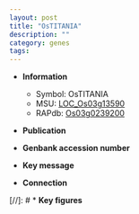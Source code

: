 ```yaml
---
layout: post
title: "OsTITANIA"
description: ""
category: genes
tags: 
---
```


* **Information**  
    + Symbol: OsTITANIA  
    + MSU: [LOC_Os03g13590](http://rice.uga.edu/cgi-bin/ORF_infopage.cgi?orf=LOC_Os03g13590)  
    + RAPdb: [Os03g0239200](http://rapdb.dna.affrc.go.jp/viewer/gbrowse_details/irgsp1?name=Os03g0239200)  

* **Publication**  

* **Genbank accession number**  

* **Key message**  

* **Connection**  

[//]: # * **Key figures**  


